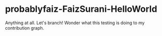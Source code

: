 # probablyfaiz-FaizSurani-HelloWorld

Anything at all. Let's branch! Wonder what this testing is doing to my contribution graph.
